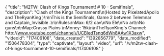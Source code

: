 {
    "title": "M2TW: Clash of Kings Tournament! # 10 - Semifinals",
    "description": "Clash of the Kings Tournament!\n(Hosted by PixelatedApollo and TheRyanKing )\n\nThis is the Semifinals, Game 2 between Telemnar and Captain_Invisible .\n\nRules:\nMax: 6\/2 cav\nNo Ele\nNo art\nNo guns\n\nMap:Grassy Plains \nMoney: 15k\n\nTheRyanKing's Channel: http:\/\/www.youtube.com\/channel\/UCBIedTsnq6dWn8AAw1X3axw",
    "videoid": "117406108",
    "date_created": "1392856779",
    "date_modified": "1506478304",
    "type": "captivate",
    "layout": "video",
    "url": "\/v\/m2tw-clash-of-kings-tournament-10-semifinals\/117406108"
}